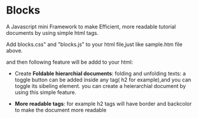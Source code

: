 # Blocks
A Javascript mini Framework to make Efficient, more readable tutorial documents by using simple html tags.

Add 	blocks.css" and "blocks.js" to your html file,just like sample.htm file above.

and then following feature will be addd to your html:

- Create <b>Foldable hierarchial documents</b>:
  folding and unfolding texts: a toggle button can be added inside any tag( h2 for example),and you can toggle its sibeling element.
  you can create a heierarchial document by using this simple feature.

- <b>More readable tags</b>:
  for example h2 tags will have border and backcolor to make the document more readable
  
